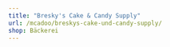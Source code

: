 ```yaml
---
title: "Bresky's Cake & Candy Supply"
url: /mcadoo/breskys-cake-und-candy-supply/
shop: Bäckerei
---
```

